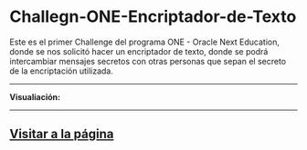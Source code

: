 # Challegn-ONE-Encriptador-de-Texto
Este es el primer Challenge del programa ONE - Oracle Next Education, donde se nos solicitó hacer un encriptador de texto, donde se podrá intercambiar mensajes secretos con otras personas que sepan el secreto de la encriptación utilizada.

---

**Visualiación:** 

---

[**Visitar a la página** ](https://laurencio20.github.io/Challegn-ONE-Encriptador-de-Texto/)
---